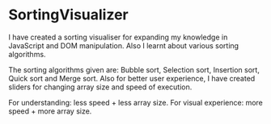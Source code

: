 # SortingVisualizer

I have created a sorting visualiser for expanding my knowledge in JavaScript and DOM manipulation. Also I learnt about various sorting algorithms.

The sorting algorithms given are: Bubble sort, Selection sort, Insertion sort, Quick sort and Merge sort.
Also for better user experience, I have created sliders for changing array size and speed of execution.

For understanding: less speed + less array size.
For visual experience: more speed + more array size.

